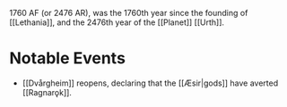 1760 AF (or 2476 AR), was the 1760th year since the founding of [[Lethania]], and the 2476th year of the [[Planet]] [[Urth]].

# Notable Events
- [[Dvårgheim]] reopens, declaring that the [[Æsir|gods]] have averted [[Ragnarǫk]].
